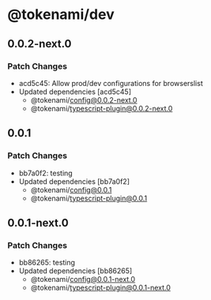 # @tokenami/dev

## 0.0.2-next.0

### Patch Changes

- acd5c45: Allow prod/dev configurations for browserslist
- Updated dependencies [acd5c45]
  - @tokenami/config@0.0.2-next.0
  - @tokenami/typescript-plugin@0.0.2-next.0

## 0.0.1

### Patch Changes

- bb7a0f2: testing
- Updated dependencies [bb7a0f2]
  - @tokenami/config@0.0.1
  - @tokenami/typescript-plugin@0.0.1

## 0.0.1-next.0

### Patch Changes

- bb86265: testing
- Updated dependencies [bb86265]
  - @tokenami/config@0.0.1-next.0
  - @tokenami/typescript-plugin@0.0.1-next.0
